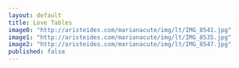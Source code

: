 ```yaml
---
layout: default
title: Love Tables
image0: "http://aristeides.com/marianacute/img/lt/IMG_8541.jpg"
image1: "http://aristeides.com/marianacute/img/lt/IMG_8535.jpg"
image2: "http://aristeides.com/marianacute/img/lt/IMG_8547.jpg"
published: false
---
```

